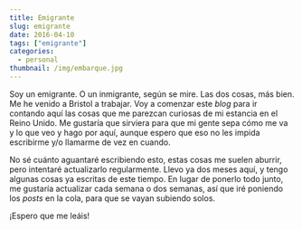 ```yaml
---
title: Emigrante
slug: emigrante
date: 2016-04-10
tags: ["emigrante"]
categories:
  - personal
thumbnail: /img/embarque.jpg
---
```


Soy un emigrante. O un inmigrante, según se mire. Las dos cosas, más
bien. Me he venido a Bristol a trabajar. Voy a comenzar este *blog*
para ir contando aquí las cosas que me parezcan curiosas de mi
estancia en el Reino Unido. Me gustaría que sirviera para que mi gente
sepa cómo me va y lo que veo y hago por aquí, aunque espero que eso no
les impida escribirme y/o llamarme de vez en cuando.

No sé cuánto aguantaré escribiendo esto, estas cosas me suelen
aburrir, pero intentaré actualizarlo regularmente. Llevo ya dos meses
aquí, y tengo algunas cosas ya escritas de este tiempo. En lugar de
ponerlo todo junto, me gustaría actualizar cada semana o dos semanas,
así que iré poniendo los *posts* en la cola, para que se vayan
subiendo solos.

¡Espero que me leáis!
